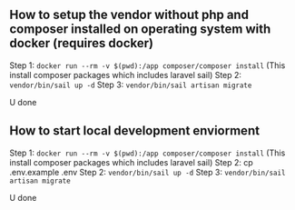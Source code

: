 ## How to setup the vendor without php and composer installed on operating system with docker (requires docker)
Step 1: `docker run --rm -v $(pwd):/app composer/composer install` (This install composer packages which includes laravel sail)
Step 2: `vendor/bin/sail up -d`
Step 3: `vendor/bin/sail artisan migrate`

U done

## How to start local development enviorment
Step 1: `docker run --rm -v $(pwd):/app composer/composer install` (This install composer packages which includes laravel sail)
Step 2: cp .env.example .env
Step 2: `vendor/bin/sail up -d`
Step 3: `vendor/bin/sail artisan migrate`

U done
